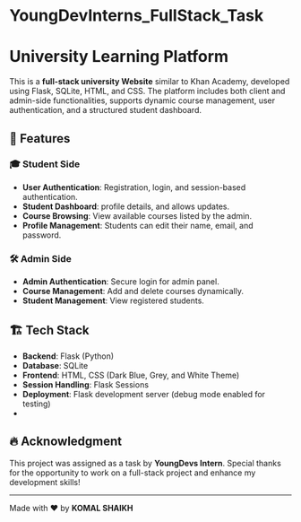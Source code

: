 # YoungDevInterns_FullStack_Task
# University Learning Platform

This is a **full-stack university Website** similar to Khan Academy, developed using Flask, SQLite, HTML, and CSS. The platform includes both client and admin-side functionalities, supports dynamic course management, user authentication, and a structured student dashboard.

## 🚀 Features

### 🎓 Student Side
- **User Authentication**: Registration, login, and session-based authentication.
- **Student Dashboard**: profile details, and allows updates.
- **Course Browsing**: View available courses listed by the admin.
- **Profile Management**: Students can edit their name, email, and password.

### 🛠️ Admin Side
- **Admin Authentication**: Secure login for admin panel.
- **Course Management**: Add and delete courses dynamically.
- **Student Management**: View registered students.

## 🏗️ Tech Stack
- **Backend**: Flask (Python)
- **Database**: SQLite
- **Frontend**: HTML, CSS (Dark Blue, Grey, and White Theme)
- **Session Handling**: Flask Sessions
- **Deployment**: Flask development server (debug mode enabled for testing)
- 
## 🔥 Acknowledgment
This project was assigned as a task by **YoungDevs Intern**. Special thanks for the opportunity to work on a full-stack project and enhance my development skills!

---
Made with ❤️ by **KOMAL SHAIKH**
